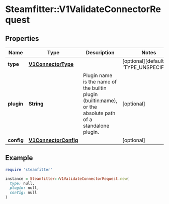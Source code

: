 # Steamfitter::V1ValidateConnectorRequest

## Properties

| Name | Type | Description | Notes |
| ---- | ---- | ----------- | ----- |
| **type** | [**V1ConnectorType**](V1ConnectorType.md) |  | [optional][default to &#39;TYPE_UNSPECIFIED&#39;] |
| **plugin** | **String** | Plugin name is the name of the builtin plugin (builtin:name), or the absolute path of a standalone plugin. | [optional] |
| **config** | [**V1ConnectorConfig**](V1ConnectorConfig.md) |  | [optional] |

## Example

```ruby
require 'steamfitter'

instance = Steamfitter::V1ValidateConnectorRequest.new(
  type: null,
  plugin: null,
  config: null
)
```


